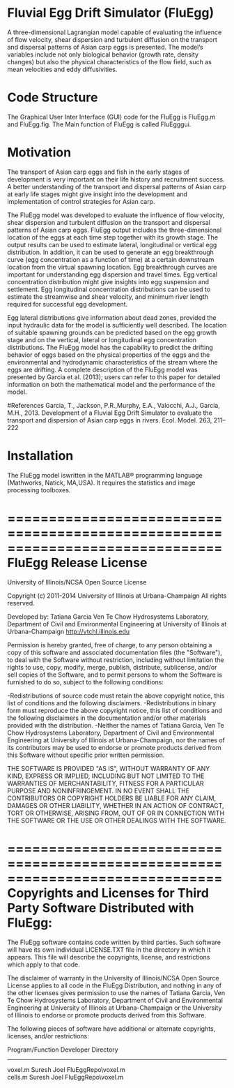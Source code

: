# Fluvial Egg Drift Simulator (FluEgg)
A three-dimensional Lagrangian model capable of evaluating the influence of flow velocity, shear dispersion and turbulent diffusion on the transport and dispersal patterns of Asian carp eggs is presented. The model’s variables include not only biological behavior (growth rate, density changes) but also the physical characteristics of the flow field, such as mean velocities and eddy diffusivities.
# Code Structure
The Graphical User Inter Interface (GUI) code for the FluEgg is FluEgg.m and FluEgg.fig. 
The Main function of FluEgg is called FluEgggui.

# Motivation
The transport of Asian carp eggs and fish in the early stages of development is very important on their life history and recruitment success. A better understanding of the transport and dispersal patterns of Asian carp at early life stages might give insight into the development and implementation of control strategies for Asian carp.

The FluEgg model was developed to evaluate the influence of flow velocity, shear dispersion and turbulent diffusion on the transport and dispersal patterns of Asian carp eggs. FluEgg output includes the three-dimensional location of the eggs at each time
step together with its growth stage. The output results can be used to estimate lateral, longitudinal or vertical egg distribution. In addition, it can be used to generate an egg breakthrough curve (egg concentration as a function of time) at a certain downstream location from the virtual spawning location. Egg breakthrough curves are important for understanding egg dispersion and travel times.
Egg vertical concentration distribution might give insights into egg suspension and settlement. Egg longitudinal concentration distributions can be used to estimate the streamwise and shear velocity, and minimum river length required for successful egg development. 

Egg lateral distributions give information about dead zones, provided the input hydraulic data for the model is sufficiently well
described. The location of suitable spawning grounds can be predicted based on the egg growth stage and on the vertical, lateral
or longitudinal egg concentration distributions.
The FluEgg model has the capability to predict the drifting behavior of eggs based on the physical properties of the eggs and
the environmental and hydrodynamic characteristics of the stream where the eggs are drifting.
A complete description of the FluEgg model was presented by Garcia et al. (2013); users can refer to this paper for detailed information on both the mathematical model and the performance of the model.

#References
Garcia, T., Jackson, P.R.,Murphy, E.A., Valocchi, A.J., Garcia, M.H., 2013. Development of a Fluvial Egg Drift Simulator to evaluate the transport and dispersion of Asian carp eggs in rivers. Ecol. Model. 263, 211–222

# Installation
The FluEgg model iswritten in the MATLAB® programming language (Mathworks, Natick, MA,USA). It requires the statistics and image processing toolboxes.

==============================================================================
FluEgg Release License
==============================================================================
University of Illinois/NCSA Open Source License

Copyright (c) 2011-2014 University of Illinois at Urbana-Champaign
All rights reserved.

Developed by: 		Tatiana Garcia
                    Ven Te Chow Hydrosystems Laboratory, Department of Civil and Environmental Engineering at University of Illinois at Urbana-Champaign
                    http://vtchl.illinois.edu
					
Permission is hereby granted, free of charge, to any person obtaining a copy of this software and associated documentation files (the "Software"), to deal with the
Software without restriction, including without limitation the rights to use, copy, modify, merge, publish, distribute, sublicense, and/or sell copies of the 
Software, and to permit persons to whom the Software is furnished to do so, subject to the following conditions:

-Redistributions of source code must retain the above copyright notice, this list of conditions and the following disclaimers.
-Redistributions in binary form must reproduce the above copyright notice, this list of conditions and the following disclaimers in the documentation and/or other 
 materials provided with the distribution.
-Neither the names of Tatiana Garcia, Ven Te Chow Hydrosystems Laboratory, Department of Civil and Environmental Engineering at University of Illinois at 
 Urbana-Champaign, nor the names of its contributors may be used to endorse or promote products derived from this Software without specific prior written 
 permission.

THE SOFTWARE IS PROVIDED "AS IS", WITHOUT WARRANTY OF ANY KIND, EXPRESS OR IMPLIED, INCLUDING BUT NOT LIMITED TO THE WARRANTIES OF MERCHANTABILITY, FITNESS FOR A 
PARTICULAR PURPOSE AND NONINFRINGEMENT. IN NO EVENT SHALL THE CONTRIBUTORS OR COPYRIGHT HOLDERS BE LIABLE FOR ANY CLAIM, DAMAGES OR OTHER LIABILITY, WHETHER IN AN 
ACTION OF CONTRACT, TORT OR OTHERWISE, ARISING FROM, OUT OF OR IN CONNECTION WITH THE SOFTWARE OR THE USE OR OTHER DEALINGS WITH THE SOFTWARE.

==============================================================================
Copyrights and Licenses for Third Party Software Distributed with FluEgg:
==============================================================================
The FluEgg software contains code written by third parties.  Such software will
have its own individual LICENSE.TXT file in the directory in which it appears.
This file will describe the copyrights, license, and restrictions which apply
to that code.

The disclaimer of warranty in the University of Illinois/NCSA Open Source License
applies to all code in the FluEgg Distribution, and nothing in any of the
other licenses gives permission to use the names of Tatiana Garcia, Ven Te Chow Hydrosystems Laboratory, Department of Civil and Environmental Engineering at 
University of Illinois at Urbana-Champaign or the University of Illinois to endorse or promote products derived from this
Software.

The following pieces of software have additional or alternate copyrights,
licenses, and/or restrictions:

Program/Function     Developer      Directory
----------------     ---------      ---------
voxel.m              Suresh Joel    FluEggRepo\voxel.m  
cells.m              Suresh Joel    FluEggRepo\voxel.m  
